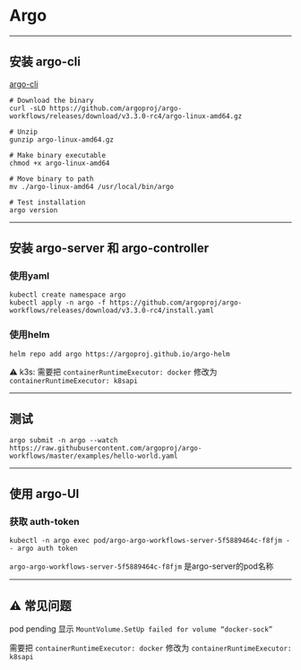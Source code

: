 # Argo

---

## 安装 argo-cli
[argo-cli](https://github.com/argoproj/argo-workflows/releases)

``` shell
# Download the binary
curl -sLO https://github.com/argoproj/argo-workflows/releases/download/v3.3.0-rc4/argo-linux-amd64.gz

# Unzip
gunzip argo-linux-amd64.gz

# Make binary executable
chmod +x argo-linux-amd64

# Move binary to path
mv ./argo-linux-amd64 /usr/local/bin/argo

# Test installation
argo version
```

---

## 安装 argo-server 和 argo-controller

### 使用yaml
```
kubectl create namespace argo
kubectl apply -n argo -f https://github.com/argoproj/argo-workflows/releases/download/v3.3.0-rc4/install.yaml
```

### 使用helm
``` shell
helm repo add argo https://argoproj.github.io/argo-helm
```

⚠️ k3s: 需要把 ```containerRuntimeExecutor: docker``` 修改为 ```containerRuntimeExecutor: k8sapi```

---

## 测试
``` shell
argo submit -n argo --watch https://raw.githubusercontent.com/argoproj/argo-workflows/master/examples/hello-world.yaml
```

---

## 使用 argo-UI

### 获取 auth-token
```
kubectl -n argo exec pod/argo-argo-workflows-server-5f5889464c-f8fjm -- argo auth token
```

```argo-argo-workflows-server-5f5889464c-f8fjm``` 是argo-server的pod名称

---

## ⚠️ 常见问题

pod pending 显示 ```MountVolume.SetUp failed for volume “docker-sock” ```

需要把 ```containerRuntimeExecutor: docker``` 修改为 ```containerRuntimeExecutor: k8sapi```